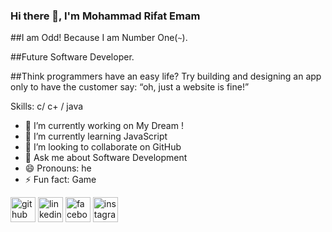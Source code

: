 ### Hi there 👋, I'm Mohammad Rifat Emam

##I am Odd! Because I am Number One(`~`).

##Future Software Developer.

##Think programmers have an easy life? Try building and designing an app only to have the customer say: “oh, just a website is fine!”

Skills: c/ c+ / java

- 🔭 I’m currently working on My Dream ! 
- 🌱 I’m currently learning JavaScript 
- 👯 I’m looking to collaborate on GitHub  
- 💬 Ask me about Software Development 
- 😄 Pronouns: he 
- ⚡ Fun fact: Game 


[<img src='https://cdn.jsdelivr.net/npm/simple-icons@3.0.1/icons/github.svg' alt='github' height='40'>](https://github.com/https://github.com/RifatEmam/RifatEmam/edit/main/README.md)  [<img src='https://cdn.jsdelivr.net/npm/simple-icons@3.0.1/icons/linkedin.svg' alt='linkedin' height='40'>](https://www.linkedin.com/in/https://www.linkedin.com/in/md-rifat-emam-b7830026a//)  [<img src='https://cdn.jsdelivr.net/npm/simple-icons@3.0.1/icons/facebook.svg' alt='facebook' height='40'>](https://www.facebook.com/https://www.facebook.com/profile.php?id=100009359677802)  [<img src='https://cdn.jsdelivr.net/npm/simple-icons@3.0.1/icons/instagram.svg' alt='instagram' height='40'>](https://www.instagram.com/______ri__fa__t__/) 

